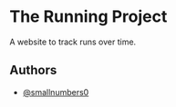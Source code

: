 
# The Running Project

A website to track runs over time.


## Authors

- [@smallnumbers0](https://www.github.com/smallnumbers0)

